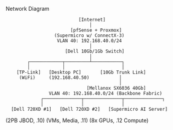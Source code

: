 Network Diagram

                               [Internet]
                                   │
                            [pfSense + Proxmox]
                      (Supermicro w/ ConnectX-3)
                       VLAN 40: 192.168.40.0/24
                                   │
                          [Dell 10Gb/1Gb Switch]
                                   │
            ┌────────────┬─────────┴───────────┐
            │            │                     │
        [TP-Link]   [Desktop PC]       [10Gb Trunk Link]
         (WiFi)     (192.168.40.50)           │
                                              │
                                  [Mellanox SX6036 40Gb]
                    VLAN 40: 192.168.40.0/24 (Backbone Fabric)
                 ┌──────────────┬──────────────┬──────────────┐
                 │              │              │
      [Dell 720XD #1]   [Dell 720XD #2]   [Supermicro AI Server]
   (2PB JBOD, .10)   (VMs, Media, .11)   (8x GPUs, .12 Compute)
